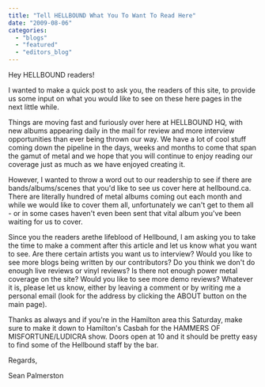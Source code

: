 ```yaml
---
title: "Tell HELLBOUND What You To Want To Read Here"
date: "2009-08-06"
categories: 
  - "blogs"
  - "featured"
  - "editors_blog"
---
```


Hey HELLBOUND readers!

I wanted to make a quick post to ask you, the readers of this site, to provide us some input on what you would like to see on these here pages in the next little while.

Things are moving fast and furiously over here at HELLBOUND HQ, with new albums appearing daily in the mail for review and more interview opportunities than ever being thrown our way. We have a lot of cool stuff coming down the pipeline in the days, weeks and months to come that span the gamut of metal and we hope that you will continue to enjoy reading our coverage just as much as we have enjoyed creating it.

However, I wanted to throw a word out to our readership to see if there are bands/albums/scenes that you'd like to see us cover here at hellbound.ca. There are literally hundred of metal albums coming out each month and while we would like to cover them all, unfortunately we can't get to them all - or in some cases haven't even been sent that vital album you've been waiting for us to cover.

Since you the readers arethe lifeblood of Hellbound, I am asking you to take the time to make a comment after this article and let us know what you want to see. Are there certain artists you want us to interview? Would you like to see more blogs being written by our contributors? Do you think we don't do enough live reviews or vinyl reviews? Is there not enough power metal coverage on the site? Would you like to see more demo reviews? Whatever it is, please let us know, either by leaving a comment or by writing me a personal email (look for the address by clicking the ABOUT button on the main page).

Thanks as always and if you're in the Hamilton area this Saturday, make sure to make it down to Hamilton's Casbah for the HAMMERS OF MISFORTUNE/LUDICRA show. Doors open at 10 and it should be pretty easy to find some of the Hellbound staff by the bar.

Regards,

Sean Palmerston
